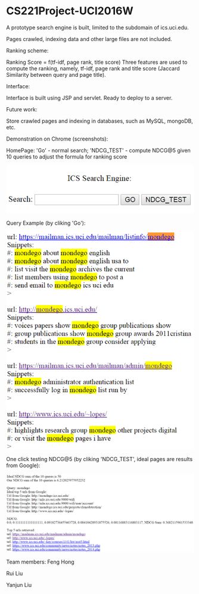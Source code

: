 # CS221Project-UCI2016W
A prototype search engine is built, limited to the subdomain of ics.uci.edu. 




Pages crawled, indexing data and other large files are not included.

Ranking scheme:

Ranking Score = f(tf-idf, page rank, title score)
Three features are used to compute the ranking, namely, tf-idf, page rank and title score (Jaccard Similarity between query and page title).

Interface:

Interface is built using JSP and servlet. Ready to deploy to a server.

Future work:

Store crawled pages and indexing in databases, such as MySQL, mongoDB, etc. 


Demonstration on Chrome (screenshots):

HomePage: 'Go' - normal search; 'NDCG_TEST' - compute NDCG@5 given 10 queries to adjust the formula for ranking score

![alt tag](https://raw.githubusercontent.com/oldsui/CS221Project-UCI2016W/master/screenshots/HomePage.PNG)


Query Example (by cliking 'Go'):

![alt tag](https://raw.githubusercontent.com/oldsui/CS221Project-UCI2016W/master/screenshots/SearchResultsSnippets.PNG)


One click testing NDCG@5 (by cliking 'NDCG_TEST', ideal pages are results from Google):

![alt tag](https://raw.githubusercontent.com/oldsui/CS221Project-UCI2016W/master/screenshots/NDCG_Test_Result.PNG)



Team members:
Feng Hong

Rui Liu

Yanjun Liu


